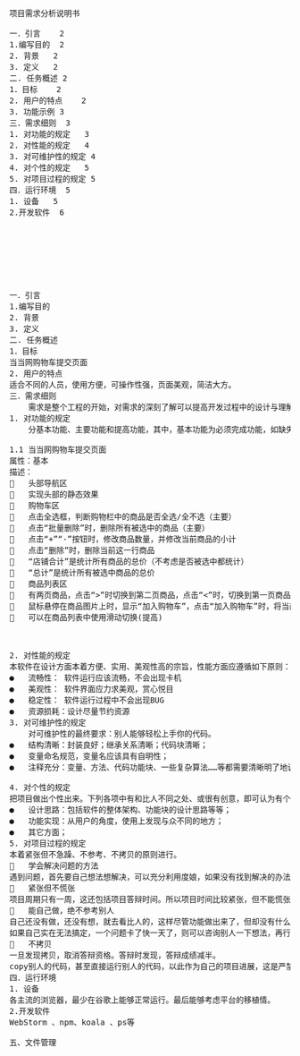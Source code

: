 <pre>

项目需求分析说明书

一．引言	2
1.编写目的	2
2. 背景	2
3. 定义	2
二. 任务概述	2
1．目标	2
2. 用户的特点	2
3. 功能示例	3
三．需求细则	3
1. 对功能的规定	3
2. 对性能的规定	4
3. 对可维护性的规定	4
4. 对个性的规定	5
5. 对项目过程的规定	5
四．运行环境	5
1. 设备	5
2.开发软件	6








一．引言
1.编写目的
2. 背景
3. 定义
二. 任务概述
1．目标
当当网购物车提交页面
2. 用户的特点
适合不同的人员，使用方便，可操作性强，页面美观，简洁大方。
三．需求细则
	需求是整个工程的开始，对需求的深刻了解可以提高开发过程中的设计与理解，此需求要求侧重点为：功能模块、设计及代码规范、产品优化及健壮性。
1. 对功能的规定
    分基本功能、主要功能和提高功能，其中，基本功能为必须完成功能，如缺失则不能参加答辩；主要功能指难度适中，适合所有学员的功能，要求全部实现；提高功能适于能力较强的学员完成，通过这类功能，可以对自己的技术能力和综合水平有显著提高。

1.1	当当网购物车提交页面
属性：基本
描述：
	头部导航区
	实现头部的静态效果
	购物车区
	点击全选框，判断购物栏中的商品是否全选/全不选（主要）
	点击“批量删除”时，删除所有被选中的商品（主要）
	点击“+”“-”按钮时，修改商品数量，并修改当前商品的小计
	点击“删除”时，删除当前这一行商品
	“店铺合计”是统计所有商品的总价（不考虑是否被选中都统计）
	“总计”是统计所有被选中商品的总价
	商品列表区
	有两页商品，点击“>”时切换到第二页商品，点击“<”时，切换到第一页商品（主要）
	鼠标悬停在商品图片上时，显示“加入购物车”，点击“加入购物车”时，将当前商品添加到上面购物栏中，添加的商品默认是被选中的(主要)
	可以在商品列表中使用滑动切换(提高)



2. 对性能的规定
本软件在设计方面本着方便、实用、美观性高的宗旨，性能方面应遵循如下原则：
●	流畅性： 软件运行应该流畅，不会出现卡机
●	美观性： 软件界面应力求美观，赏心悦目
●	稳定性： 软件运行过程中不会出现BUG
●	资源损耗：设计尽量节约资源
3. 对可维护性的规定
    对可维护性的最终要求：别人能够轻松上手你的代码。
●	结构清晰：封装良好；继承关系清晰；代码块清晰；
●	变量命名规范，变量名应该具有自明性；
●	注释充分：变量、方法、代码功能块、一些复杂算法……等都需要清晰明了地说明；

4. 对个性的规定
把项目做出个性出来。下列各项中有和比人不同之处、或很有创意，即可认为有个性。独立设计的软件，一般都会出现一些个性。参考、抄袭不会出现个性。
●	设计思路：包括软件的整体架构、功能块的设计思路等等；
●	功能实现：从用户的角度，使用上发现与众不同的地方；
●	其它方面；
5. 对项目过程的规定
本着紧张但不急躁、不参考、不拷贝的原则进行。
	学会解决问题的方法
遇到问题，首先要自己想法想解决，可以充分利用度娘，如果没有找到解决的办法， 再去请教同学老师或有经验的人。
	紧张但不慌张
项目周期只有一周，这还包括项目答辩时间。所以项目时间比较紧张，但不能慌张。要有自己明确的设计思路，一步步沿着思路走下去，以此来巩固自己所学，锻炼自己的独立工作能力。
	能自己做，绝不参考别人
自己还没有做，还没有想，就去看比人的，这样尽管功能做出来了，但却没有什么意义，真正面试时还是不会。作者和读者，天壤之别。
如果自己实在无法搞定，一个问题卡了快一天了，则可以咨询别人一下想法，再行编码；尽量不直接看别人代码。
	不拷贝
一旦发现拷贝，取消答辩资格。答辩时发现，答辩成绩减半。
copy别人的代码，甚至直接运行别人的代码，以此作为自己的项目进展，这是严禁的。严禁运行效果出来了，却不知道是哪些代码造成的，严禁明明是自己写的代码，但却不知道为什么这么写。
四．运行环境
1. 设备
各主流的浏览器，最少在谷歌上能够正常运行。最后能够考虑平台的移植情。
2.开发软件
WebStorm 、npm、koala 、ps等

五、文件管理

</pre>



